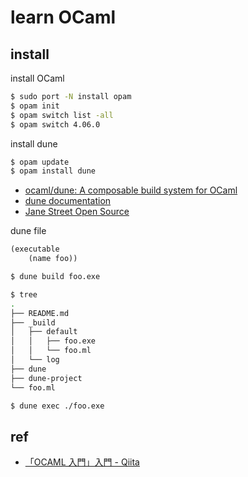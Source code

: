 # learn OCaml

## install

install OCaml

```sh
$ sudo port -N install opam
$ opam init
$ opam switch list -all
$ opam switch 4.06.0
```

install dune

```sh
$ opam update
$ opam install dune
```

- [ocaml/dune: A composable build system for OCaml](https://github.com/ocaml/dune)
- [dune documentation](https://jbuilder.readthedocs.io/en/latest/index.html#)
- [Jane Street Open Source](https://opensource.janestreet.com/)

dune file
```lisp
(executable
    (name foo))
```

```sh
$ dune build foo.exe
```

```sh
$ tree
.
├── README.md
├── _build
│   ├── default
│   │   ├── foo.exe
│   │   └── foo.ml
│   └── log
├── dune
├── dune-project
└── foo.ml
```

```sh
$ dune exec ./foo.exe
```

## ref

- [「OCAML 入門」入門 - Qiita](https://qiita.com/kaizen_nagoya/items/456bedf9f68b512663da)
